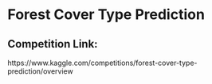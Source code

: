 <h1>Forest Cover Type Prediction</h1>
<h2>Competition Link:</h2>
https://www.kaggle.com/competitions/forest-cover-type-prediction/overview
